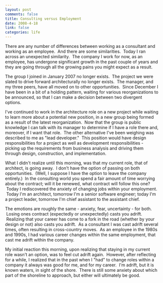 ```yaml
--- 
layout: post
comments: false
title: Consulting versus Employment
date: 2008-4-18
link: false
categories: life
---
```

There are any number of differences between working as a consultant and working as an employee.  And there are some similarities.  Today I ran across an unexpected similarity.  The company I work for now, as an employee, has undergone significant growth in the past couple of years and they are going through all the growing pains you might expect as a result.

The group I joined in January 2007 no longer exists.  The project we were slated to drive forward architecturally no longer exists.  The manager, and my three peers, have all moved on to other opportunities.  Since December I have been in a bit of a holding pattern, waiting for various reorganizations to be announced, so that I can make a decision between two divergent options.

I've continued to work in the architecture role on a new project while waiting to learn more about a potential new position, in a new group being formed as a result of the latest reorganization.  Now that the group is public knowledge I can talk with its manager to determine if I have a role there and, moreover, if I want that role.  The other alternative I've been weighing was described to me as "lead developer."  This position would have design responsibilities for a project as well as development responsibilities - picking up the requirements from business analysis and driving them through design, construction, and implementation.

What I didn't realize until this morning, was that my current role, that of architect, is going away.  I don't have the option of passing on both opportunities.  (Well, I suppose I have the option to leave the company entirely.)  In the consulting world you spend a fair amount of time worrying about the contract; will it be renewed, what contract will follow this one?  Today I rediscovered the anxiety of changing jobs within your employment.  Today I'm an architect, tomorrow I'm a senior software engineer; today I'm a project leader, tomorrow I'm chief assistant to the assistant chief.

The emotions are roughly the same - anxiety, fear, uncertainty - for both.  Losing ones contract (expectedly or unexpectedly) casts you adrift.  Realizing that your career has come to a fork in the road (whether by your design or not) also casts you adrift.  As a consultant I was cast adrift several times, often resulting in cross-country moves.  As an employee in the 1980s and 1990s, I had various career changes within the same employment, that cast me adrift within the company.

My initial reaction this morning, upon realizing that staying in my current role wasn't an option, was to feel cut adrift again.  However, after reflecting for a while, I realized that in the past when I "had" to change roles within a company it always was good for me, and for my career.  I'm adrift, but it is known waters, in sight of the shore.  There is still some anxiety about which part of the shoreline to approach, but either will ultimately be good.
